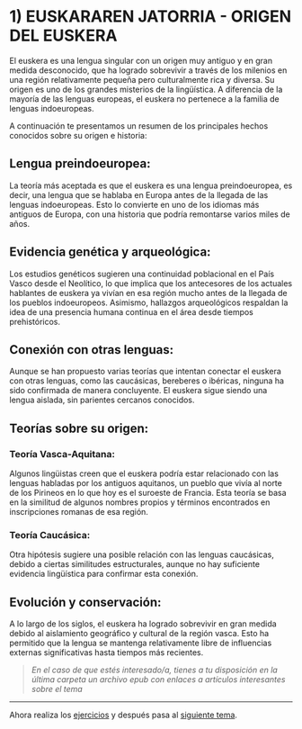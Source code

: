 # 1) EUSKARAREN JATORRIA - ORIGEN DEL EUSKERA

El euskera es una lengua singular con un origen muy antiguo y en gran medida desconocido, que ha logrado sobrevivir a través de los milenios en una región relativamente pequeña pero culturalmente rica y diversa.
Su origen es uno de los grandes misterios de la lingüística. A diferencia de la mayoría de las lenguas europeas, el euskera no pertenece a la familia de lenguas indoeuropeas.

A continuación te presentamos un resumen de los principales hechos conocidos sobre su origen e historia:

## Lengua preindoeuropea:
La teoría más aceptada es que el euskera es una lengua preindoeuropea, es decir, una lengua que se hablaba en Europa antes de la llegada de las lenguas indoeuropeas. Esto lo convierte en uno de los idiomas más antiguos de Europa, con una historia que podría remontarse varios miles de años.

## Evidencia genética y arqueológica:
Los estudios genéticos sugieren una continuidad poblacional en el País Vasco desde el Neolítico, lo que implica que los antecesores de los actuales hablantes de euskera ya vivían en esa región mucho antes de la llegada de los pueblos indoeuropeos. Asimismo, hallazgos arqueológicos respaldan la idea de una presencia humana continua en el área desde tiempos prehistóricos.

## Conexión con otras lenguas:
Aunque se han propuesto varias teorías que intentan conectar el euskera con otras lenguas, como las caucásicas, bereberes o ibéricas, ninguna ha sido confirmada de manera concluyente. El euskera sigue siendo una lengua aislada, sin parientes cercanos conocidos.

## Teorías sobre su origen:

### Teoría Vasca-Aquitana: 
Algunos lingüistas creen que el euskera podría estar relacionado con las lenguas habladas por los antiguos aquitanos, un pueblo que vivía al norte de los Pirineos en lo que hoy es el suroeste de Francia. Esta teoría se basa en la similitud de algunos nombres propios y términos encontrados en inscripciones romanas de esa región.

### Teoría Caucásica: 
Otra hipótesis sugiere una posible relación con las lenguas caucásicas, debido a ciertas similitudes estructurales, aunque no hay suficiente evidencia lingüística para confirmar esta conexión.

## Evolución y conservación: 
A lo largo de los siglos, el euskera ha logrado sobrevivir en gran medida debido al aislamiento geográfico y cultural de la región vasca. Esto ha permitido que la lengua se mantenga relativamente libre de influencias externas significativas hasta tiempos más recientes.


> _En el caso de que estés interesado/a, tienes a tu disposición en la última carpeta un archivo epub con enlaces a artículos interesantes sobre el tema_

---

Ahora realiza los [ejercicios](/1_origen/ejerciciosHistoria.pdf) y después pasa al [siguiente tema](/2_abecedario).
